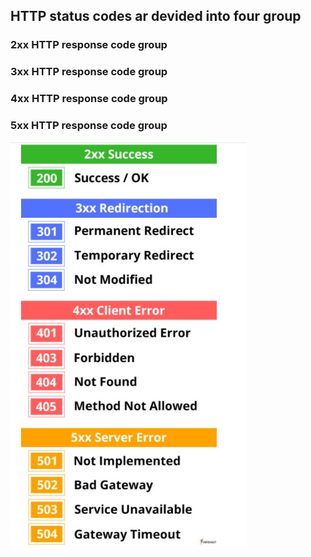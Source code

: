 ## HTTP status codes ar devided into four group
### 2xx HTTP response code group
### 3xx HTTP response code group
### 4xx HTTP response code group
### 5xx HTTP response code group

![code blocks](../assets/Http.jpg)